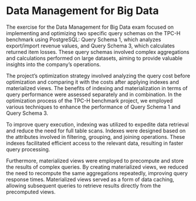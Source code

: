 # Data Management for Big Data

The exercise for the Data Management for Big Data exam focused on implementing and optimizing two specific query schemas on the TPC-H benchmark using PostgreSQL: Query Schema 1, which analyzes export/import
revenue values, and Query Schema 3, which calculates returned item losses.
These query schemas involved complex aggregations and calculations performed on large datasets, aiming to provide valuable insights into the company’s operations.

The project’s optimization strategy involved analyzing the query cost
before optimization and comparing it with the costs after applying indexes
and materialized views. The benefits of indexing and materialization in
terms of query performance were assessed separately and in combination.
In the optimization process of the TPC-H benchmark project, we employed various techniques to enhance the performance of Query Schema 1
and Query Schema 3. 

To improve query execution, indexing was utilized
to expedite data retrieval and reduce the need for full table scans. Indexes
were designed based on the attributes involved in filtering, grouping, and
joining operations. These indexes facilitated efficient access to the relevant
data, resulting in faster query processing.

Furthermore, materialized views were employed to precompute and store
the results of complex queries. By creating materialized views, we reduced
the need to recompute the same aggregations repeatedly, improving query
response times. Materialized views served as a form of data caching, allowing subsequent queries to retrieve results directly from the precomputed
views.

